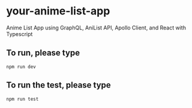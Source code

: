 # your-anime-list-app
Anime List App using GraphQL, AniList API, Apollo Client, and React with Typescript

## To run, please type
```npm run dev```

## To run the test, please type
```npm run test```
